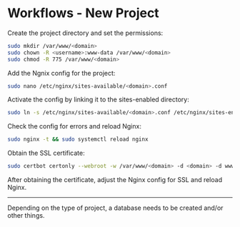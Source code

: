 # Workflows - New Project

Create the project directory and set the permissions:

```sh
sudo mkdir /var/www/<domain>
sudo chown -R <username>:www-data /var/www/<domain>
sudo chmod -R 775 /var/www/<domain>
```

Add the Ngnix config for the project:

```sh
sudo nano /etc/nginx/sites-available/<domain>.conf
```

Activate the config by linking it to the sites-enabled directory:

```sh
sudo ln -s /etc/nginx/sites-available/<domain>.conf /etc/nginx/sites-enabled
```

Check the config for errors and reload Nginx:

```sh
sudo nginx -t && sudo systemctl reload nginx
```

Obtain the SSL certificate:

```sh
sudo certbot certonly --webroot -w /var/www/<domain> -d <domain> -d www.<domain> --email <email> -n --agree-tos
```

After obtaining the certificate, adjust the Nginx config for SSL and reload Nginx.

---

Depending on the type of project, a database needs to be created and/or other things.
